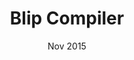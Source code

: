 ---
layout: project
title: Blip Compiler
language: C++
date: Nov 2015
link: https://github.com/AriaPahlavan/FALL2015_PROJECTS/tree/master/Blip%20Compiler%20Project
category: projects
---
